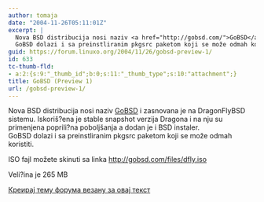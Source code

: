 ```yaml
---
author: tomaja
date: "2004-11-26T05:11:01Z"
excerpt: |
  Nova BSD distribucija nosi naziv <a href="http://gobsd.com/">GoBSD</a> i zasnovana je na DragonFlyBSD sistemu. Iskoriš?ena je stable snapshot verzija Dragona i na nju su primenjena poprili?na poboljšanja a dodan je i BSD instaler.
  GoBSD dolazi i sa preinstliranim pkgsrc paketom koji se može odmah koristiti.
guid: https://forum.linuxo.org/2004/11/26/gobsd-preview-1/
id: 633
tc-thumb-fld:
- a:2:{s:9:"_thumb_id";b:0;s:11:"_thumb_type";s:10:"attachment";}
title: GoBSD (Preview 1)
url: /gobsd-preview-1/
---
```

Nova BSD distribucija nosi naziv [GoBSD](http://gobsd.com/) i zasnovana je na DragonFlyBSD sistemu. Iskoriš?ena je stable snapshot verzija Dragona i na nju su primenjena poprili?na poboljšanja a dodan je i BSD instaler.  
GoBSD dolazi i sa preinstliranim pkgsrc paketom koji se može odmah koristiti.  
<!--break-->

  
ISO fajl možete skinuti sa linka http://gobsd.com/files/dfly.iso  
  
Veli?ina je 265 MB

[Креирај тему форума везану за овај текст](https://linuxo.org/nova-tema-na-forumu/?se_pid=633)